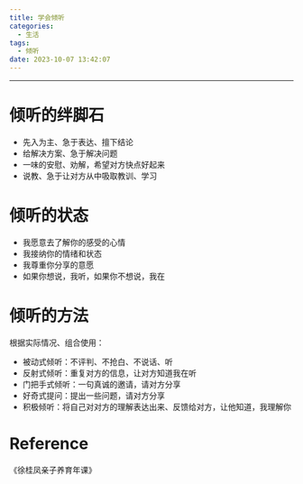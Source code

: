 ```yaml
---
title: 学会倾听
categories:
  - 生活
tags:
  - 倾听
date: 2023-10-07 13:42:07
---
```


---

# 倾听的绊脚石

- 先入为主、急于表达、擅下结论
- 给解决方案、急于解决问题
- 一味的安慰、劝解，希望对方快点好起来
- 说教、急于让对方从中吸取教训、学习

# 倾听的状态

- 我愿意去了解你的感受的心情
- 我接纳你的情绪和状态
- 我尊重你分享的意愿
- 如果你想说，我听，如果你不想说，我在

<!-- more -->

# 倾听的方法

根据实际情况、组合使用：

- 被动式倾听：不评判、不抢白、不说话、听
- 反射式倾听：重复对方的信息，让对方知道我在听
- 门把手式倾听：一句真诚的邀请，请对方分享
- 好奇式提问：提出一些问题，请对方分享
- 积极倾听：将自己对对方的理解表达出来、反馈给对方，让他知道，我理解你

# Reference

《徐桂凤亲子养育年课》
